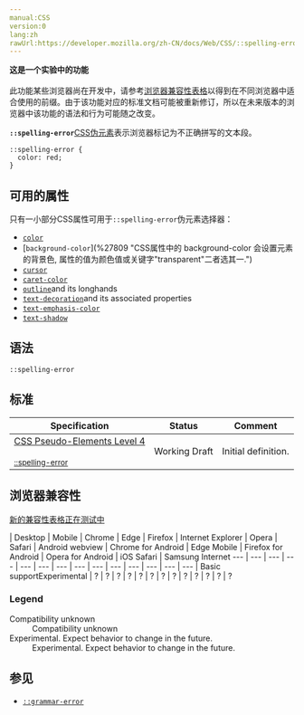 ```yaml
---
manual:CSS
version:0
lang:zh
rawUrl:https://developer.mozilla.org/zh-CN/docs/Web/CSS/::spelling-error
---
```






**这是一个实验中的功能**<br></br>此功能某些浏览器尚在开发中，请参考[浏览器兼容性表格](%32792 "")以得到在不同浏览器中适合使用的前缀。由于该功能对应的标准文档可能被重新修订，所以在未来版本的浏览器中该功能的语法和行为可能随之改变。





**`::spelling-error`**[CSS](%427 "")[伪元素](%28397 "")表示浏览器标记为不正确拼写的文本段。


```
::spelling-error {
  color: red;
}
```

## 可用的属性<a name="可用的属性"></a>


只有一小部分CSS属性可用于`::spelling-error`伪元素选择器：


* [`color`](%25891 "The color property sets the foreground color of an element's text content, and its decorations. It doesn't affect any other characteristic of the element; it should really be called text-color and would have been named so, save for historical reasons and its appearance in CSS Level 1.")
* [`background-color`](%27809 "CSS属性中的 background-color 会设置元素的背景色, 属性的值为颜色值或关键字"transparent"二者选其一.")
* [`cursor`](%23734 "cursor CSS属性定义鼠标指针悬浮在元素上方显示的鼠标光标。")
* [`caret-color`](%27878 "caret-color 属性用来定义插入光标（caret）的颜色，这里说的插入光标，就是那个在网页的可编辑器区域内，用来指示用户的输入具体会插入到哪里的那个一闪一闪的形似竖杠 | 的东西。")
* [`outline`](%28099 "CSS的outline属性是用来设置一个或多个单独的轮廓属性的简写属性 ， 例如 outline-style, outline-width 和 outline-color。 多数情况下，简写属性更加可取和便捷。")and its longhands
* [`text-decoration`](%28212 "text-decoration 这个 CSS 属性是用于设置文本排版（下划线、顶划线、删除线或者闪烁）。下划线和顶划线修饰于文本的下部，删除线位于文本之上。")and its associated properties
* [`text-emphasis-color`](%28217 "此页面仍未被本地化, 期待您的翻译!")
* [`text-shadow`](%28225 "text-shadow 为文字添加阴影。可以为文字与  text-decorations  添加多个阴影，阴影值之间用逗号隔开。")

## 语法<a name="语法"></a>

```
::spelling-error
```

## 标准<a name="标准"></a>

Specification | Status | Comment 
 ---  |  ---  |  ---  | 
[CSS Pseudo-Elements Level 4<br></br><small>::spelling-error</small>](%32793 "") | Working Draft | Initial definition. 


## 浏览器兼容性<a name="浏览器兼容性"></a>
[新的兼容性表格正在测试中<i></i>](%3360 "")

 | <abbr>Desktop<i></i></abbr> | <abbr>Mobile<i></i></abbr> 
 | <abbr>Chrome<i></i></abbr> | <abbr>Edge<i></i></abbr> | <abbr>Firefox<i></i></abbr> | <abbr>Internet Explorer<i></i></abbr> | <abbr>Opera<i></i></abbr> | <abbr>Safari<i></i></abbr> | <abbr>Android webview<i></i></abbr> | <abbr>Chrome for Android<i></i></abbr> | <abbr>Edge Mobile<i></i></abbr> | <abbr>Firefox for Android<i></i></abbr> | <abbr>Opera for Android<i></i></abbr> | <abbr>iOS Safari<i></i></abbr> | <abbr>Samsung Internet<i></i></abbr> 
 ---  |  ---  |  ---  |  ---  |  ---  |  ---  |  ---  |  ---  |  ---  |  ---  |  ---  |  ---  |  ---  |  ---  | 
Basic support<abbr>Experimental<i></i></abbr> | <abbr>?</abbr> | <abbr>?</abbr> | <abbr>?</abbr> | <abbr>?</abbr> | <abbr>?</abbr> | <abbr>?</abbr> | <abbr>?</abbr> | <abbr>?</abbr> | <abbr>?</abbr> | <abbr>?</abbr> | <abbr>?</abbr> | <abbr>?</abbr> | <abbr>?</abbr> 


### Legend<a name="Legend"></a>
<dl><dt id=''><abbr>Compatibility unknown</abbr></dt><dd>Compatibility unknown</dd><dt id=''><abbr>Experimental. Expect behavior to change in the future.<i></i></abbr></dt><dd>Experimental. Expect behavior to change in the future.</dd></dl>


## 参见<a name="参见"></a>

* [`::grammar-error`](%28290 "::grammar-error伪元素应用于浏览器标识为语法错误的文本段")



